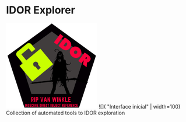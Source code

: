 # IDOR Explorer
<img src="/src/icon.png" width="250">
![]( "Interface inicial" | width=100)
Collection of automated tools to IDOR exploration
